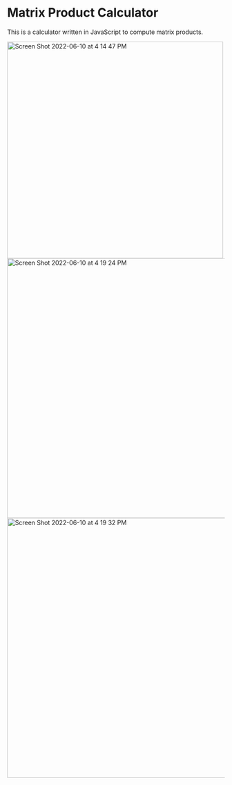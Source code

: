 # Matrix Product Calculator

This is a calculator written in JavaScript to compute matrix products.

<img width="500" alt="Screen Shot 2022-06-10 at 4 14 47 PM" src="https://user-images.githubusercontent.com/87879715/173144716-bcb4f020-11d2-47ab-876c-329d3e77168d.png">
<img width="600" alt="Screen Shot 2022-06-10 at 4 19 24 PM" src="https://user-images.githubusercontent.com/87879715/173144727-381e89ce-0533-4e3e-87f8-70d453aa958c.png">
<img width="600" alt="Screen Shot 2022-06-10 at 4 19 32 PM" src="https://user-images.githubusercontent.com/87879715/173144737-74c1eb4c-1da6-4dfc-8178-d363108791d3.png">

